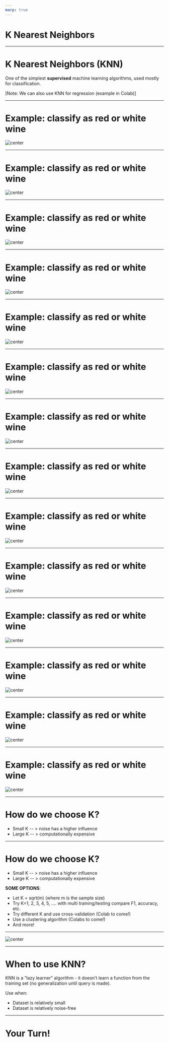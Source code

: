 ```yaml
---
marp: true
---
```


<style>
img[alt~="center"] {
  display: block;
  margin: 0 auto;
}
</style>

# K Nearest Neighbors

---


# K Nearest Neighbors (KNN)

One of the simplest **supervised** machine learning algorithms, used mostly for classification. 

[Note: We can also use KNN for regression (example in Colab)]

<!--
KNN is one of the simplest supervised machine learning algorithms. It is mostly used for classification (which we'll talk about in this lecture), but it can also be used for regression (example in Colab). 
-->


---

# Example: classify as red or white wine

![center](res/KNN02.png)

<!-- 
Let's say we have information about a particular wine's sulphur dioxide and chloride content, and we want to be able to say whether the wine is red or white. Let's approach this problem using KNN. 

Consider this graph of sulphur dioxide vs. chloride. Think of the colored dots as our training set. It is labeled, so we know whether each wine in the training set is actually red or white and the datapoints are colored accordingly. 

Assume we have a new wine for which we know the sulphur dioxide and chloride content (colored in grey). We want to know if it is red or white. 

The hyperparameter K denotes how many "neighbors" we should look at. In this example, assume K = 3. So we will look at the 3 nearest neighbors of the grey dot. 

Image Details:
* [KNN02.png](http://www.google.com): Copyright Google
-->

---

# Example: classify as red or white wine

![center](res/KNN03.png)

<!-- 
In this example we use simple Euclidean distance and find the three points in our training set that are nearest to the grey dot. 

Note: It is common to use other distance metrics depending on the problem. 

Image Details:
* [KNN03.png](http://www.google.com): Copyright Google
-->

---

# Example: classify as red or white wine

![center](res/KNN04.png)

<!-- 
It is clear that the unknown wine is closest to three red wines. Therefore, we would classify the grey point as red.  

Image Details:
* [KNN04.png](http://www.google.com): Copyright Google
-->

---

# Example: classify as red or white wine 

![center](res/KNN05.png)

<!-- 
Let's try another example. Again, K=3. 

Prompt the class: What about this grey point? 

Image Details:
* [KNN05.png](http://www.google.com): Copyright Google
-->

---

# Example: classify as red or white wine

![center](res/KNN06.png)

<!-- 
We see that its three nearest neighbors contain two whites and a red. What should we do? 

Image Details:
* [KNN06.png](http://www.google.com): Copyright Google
-->

---

# Example: classify as red or white wine

![center](res/KNN07.png)

<!-- 
We can simply take the majority. So we classify this point as white. 

Image Details:
* [KNN07.png](http://www.google.com): Copyright Google
-->

---

# Example: classify as red or white wine

![center](res/KNN08.png)

<!-- 
Finally, we'll do one last example when K=3. 

Two of the three nearest neighbors are red. 

Image Details:
* [KNN08.png](http://www.google.com): Copyright Google
-->

---

# Example: classify as red or white wine

![center](res/KNN09.png)

<!-- 
So we'll classify this one as red. 

Image Details:
* [KNN09.png](http://www.google.com): Copyright Google
-->

---

# Example: classify as red or white wine

![center](res/KNN10.png)

<!-- 
That looks pretty good! 

Image Details:
* [KNN10.png](http://www.google.com): Copyright Google
-->

---

# Example: classify as red or white wine

![center](res/KNN11.png)

<!-- 
Let's run through the same example with the same datapoints, but we'll change the hyperparameter, K. This time K = 5. 

Image Details:
* [KNN11.png](http://www.google.com): Copyright Google
-->

---

# Example: classify as red or white wine

![center](res/KNN12.png)

<!-- 
We see that the five nearest neighbors for the first data point are all red, so we classify it as red. 

Image Details:
* [KNN12.png](http://www.google.com): Copyright Google
-->

---

# Example: classify as red or white wine

![center](res/KNN13.png)

<!-- 
We see that the four of the five nearest neighbors of the second datapoint are white, so we classify it as white. 

Image Details:
* [KNN13.png](http://www.google.com): Copyright Google
-->

---

# Example: classify as red or white wine 

![center](res/KNN14.png)

<!-- 
We see that three of the five nearest neighbors of the third datapoint are white, so we classify it as white. 

Image Details:
* [KNN14.png](http://www.google.com): Copyright Google
-->

---

# Example: classify as red or white wine

![center](res/KNN15.png)

<!-- 
Interesting! We classified the third datapoint as red wine when K was 3, but as white wine when K was 5.

Image Details:
* [KNN15.png](http://www.google.com): Copyright Google
-->

---

# How do we choose K?

* Small K -- > noise has a higher influence
* Large K -- > computationally expensive

<!-- 
There is a balance when choosing K. If we choose K to be very small, say K=3, then outliers in our dataset may have a stronger influence over how we classify new points (i.e. noise has a strong influence). If we choose K too large, then it can be computationally expensive to find the K nearest neighbors every time we want to classify a new datapoint. 

Another thing to think about is the parity of K. For example, what may happen if we choose an even K for a binary classification problem? We may find that there is a tie (e.g. 2 red and 2 white in the 4 nearest neighbors of a new datapoint). But an even K isn't always bad. What if we had three classes - cat, dog, and pig? If we choose K=3, then we could end up with 1 cat, 1 dog, and 1 pig in the 3 nearest neighbors.

-->

---

# How do we choose K?

* Small K -- > noise has a higher influence
* Large K -- > computationally expensive

**SOME OPTIONS**:
* Let K = sqrt(m) (where m is the sample size)
* Try K=1, 2, 3, 4, 5, …. with multi training/testing compare F1, accuracy, etc.
* Try different K and use cross-validation (Colab to come!)
* Use a clustering algorithm (Colabs to come!)
* And more!

<!-- 
Here are a few of the common ways to choose K.
-->

---

![center](res/KNN16.png)

<!-- 
Here are a couple of different distance metrics you can use. 

The choice is usually dependent on the type of feature variables you have. If your features are continuous, then you may use the Euclidean distance (or Minkowski, or Manhattan). If your features are categorical, then a Hamming distance would be preferred (or cosine). 

Image Details:
* [KNN16.png](http://www.google.com): Copyright Google
-->

---

# When to use KNN?

KNN is a “lazy learner” algorithm - it doesn’t learn a function from the training set (no generalization until query is made).

Use when:
* Dataset is relatively small 
* Dataset is relatively noise-free

<!-- 
KNN doesn't learn a decision-making function from the training data. Instead, the algorithm is run each time we want to classify a new datapoint. 
-->

---

# Your Turn!

<!-- 
Let's take a look at the lab. 
-->
